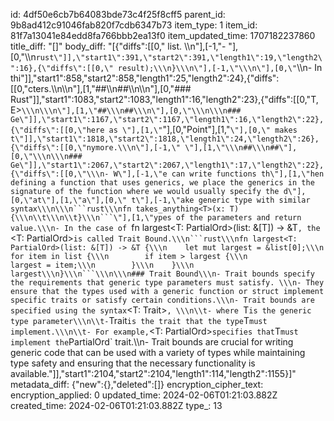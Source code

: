 id: 4df50e6cb7b64083bde73c4f25f8cff5
parent_id: 9b8ad412c91046fab820f7cdb6347b73
item_type: 1
item_id: 81f7a13041e84edd8fa766bbb2ea13f0
item_updated_time: 1707182237860
title_diff: "[]"
body_diff: "[{\"diffs\":[[0,\" list. \\\n\"],[-1,\"-  \"],[0,\"\\\n```rust\"]],\"start1\":391,\"start2\":391,\"length1\":19,\"length2\":16},{\"diffs\":[[0,\" result);\\\n}\\\n\"],[-1,\"\\\n\"],[0,\"```\\\n- In thi\"]],\"start1\":858,\"start2\":858,\"length1\":25,\"length2\":24},{\"diffs\":[[0,\"cters.\\\n\\\n\"],[1,\"##\\\n##\\\n\\\n\"],[0,\"### Rust\"]],\"start1\":1083,\"start2\":1083,\"length1\":16,\"length2\":23},{\"diffs\":[[0,\"T, E>`\\\n\\\n\"],[1,\"##\\\n##\\\n\"],[0,\"\\\n\\\n### Ge\"]],\"start1\":1167,\"start2\":1167,\"length1\":16,\"length2\":22},{\"diffs\":[[0,\"here as \"],[1,\"`\"],[0,\"Point<T>\"],[1,\"`\"],[0,\" makes t\"]],\"start1\":1818,\"start2\":1818,\"length1\":24,\"length2\":26},{\"diffs\":[[0,\"nymore.\\\n\"],[-1,\" \"],[1,\"\\\n##\\\n##\"],[0,\"\\\n\\\n### Ge\"]],\"start1\":2067,\"start2\":2067,\"length1\":17,\"length2\":22},{\"diffs\":[[0,\"\\\n- W\"],[-1,\"e can write functions th\"],[1,\"hen defining a function that uses generics, we place the generics in the signature of the function where we would usually specify the d\"],[0,\"at\"],[1,\"a\"],[0,\" t\"],[-1,\"ake generic type with similar syntax\\\n\\\n```rust\\\nfn takes_anything<T>(x: T){\\\n\\t\\\n\\t}\\\n```\"],[1,\"ypes of the parameters and return value.\\\n- In the case of `fn largest<T: PartialOrd>(list: &[T]) -> &T`, the `<T: PartialOrd>` is called Trait Bound.\\\n```rust\\\nfn largest<T: PartialOrd>(list: &[T]) -> &T {\\\n    let mut largest = &list[0];\\\n    for item in list {\\\n        if item > largest {\\\n            largest = item;\\\n        }\\\n    }\\\n    largest\\\n}\\\n```\\\n\\\n### Trait Bound\\\n- Trait bounds specify the requirements that generic type parameters must satisfy. \\\n- They ensure that the types used with a generic function or struct implement specific traits or satisfy certain conditions.\\\n- Trait bounds are specified using the syntax `<T: Trait>`, \\\n\\t- where `T` is the generic type parameter\\\n\\t- `Trait` is the trait that the type `T` must implement.\\\n\\t- For example, `<T: PartialOrd>` specifies that `T` must implement the `PartialOrd` trait.\\\n- Trait bounds are crucial for writing generic code that can be used with a variety of types while maintaining type safety and ensuring that the necessary functionality is available.\"]],\"start1\":2104,\"start2\":2104,\"length1\":114,\"length2\":1155}]"
metadata_diff: {"new":{},"deleted":[]}
encryption_cipher_text: 
encryption_applied: 0
updated_time: 2024-02-06T01:21:03.882Z
created_time: 2024-02-06T01:21:03.882Z
type_: 13